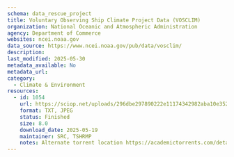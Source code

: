 ```yaml
---
schema: data_rescue_project 
title: Voluntary Observing Ship Climate Project Data (VOSCLIM)
organization: National Oceanic and Atmospheric Administration
agency: Department of Commerce
websites: ncei.noaa.gov
data_source: https://www.ncei.noaa.gov/pub/data/vosclim/
description: 
last_modified: 2025-05-30
metadata_available: No
metadata_url: 
category:
  - Climate & Environment 
resources:
  - id: 1054
    url: https://sciop.net/uploads/296dbe297890222e11174342982aba10e3529e7d
    format: TXT, JPEG
    status: Finished
    size: 8.0
    download_date: 2025-05-19
    maintainer: SRC, TSHRMP
    notes: Alternate torrent location https://academictorrents.com/details/296dbe297890222e11174342982aba10e3529e7d
---
```

